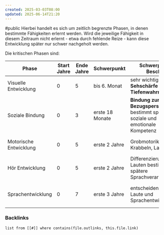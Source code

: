 ```yaml
---
created: 2025-03-03T08:00
updated: 2025-06-14T21:20
---
```

#public
Hierbei handelt es sich um zeitlich begrenzte Phasen, in denen bestimmte Fähigkeiten erlernt werden. Wird die jeweilige Fähigkeit in diesem Zeitraum nicht erlernt - etwa durch fehlende Reize - kann diese Entwicklung später nur schwer nachgeholt werden. 

Die kritischen Phasen sind:

| Phase                  | Start Jahre | Ende Jahre | Schwerpunkt     | Schwerpunkt Beschr.                                                            | Ende comment                   |
| ---------------------- | ----------- | ---------- | --------------- | ------------------------------------------------------------------------------ | ------------------------------ |
| Visuelle Entwicklung   | 0           | 5          | bis 6. Monat    | sehr wichtig für **Sehschärfe** und **Tiefenwahrnehmung**                      |                                |
| Soziale Bindung        | 0           | 3          | erste 18 Monate | **Bindung zur Bezugsperson** bestimmt spätere soziale und emotionale Kompetenz |                                |
| Motorische Entwicklung | 0           | 5          | erste 2 Jahre   | Grobmotorik (Sitzen, Krabbeln, Laufen)                                         | Danach Entwicklung Feinmotorik |
| Hör Entwicklung        | 0           | 5          | erste 2 Jahre   | Differenzierung von Lauten bestimmt spätere Sprachverarbeitung                 |                                |
| Sprachentwicklung      | 0           | 7          | erste 3 Jahre   | entscheidend für Laute und Sprachentwicklung                                   | Danach neue Sprache schwierig  |



### Backlinks
```dataview 
list from [[#]] where contains(file.outlinks, this.file.link)
```

